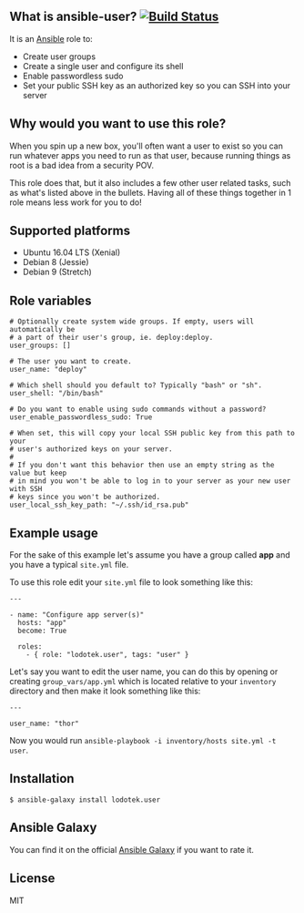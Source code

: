 ## What is ansible-user? [![Build Status](https://secure.travis-ci.org/lodotek/ansible-user.png)](http://travis-ci.org/lodotek/ansible-user)

It is an [Ansible](http://www.ansible.com/home) role to:

- Create user groups
- Create a single user and configure its shell
- Enable passwordless sudo
- Set your public SSH key as an authorized key so you can SSH into your server

## Why would you want to use this role?

When you spin up a new box, you'll often want a user to exist so you can run
whatever apps you need to run as that user, because running things as root is a
bad idea from a security POV.

This role does that, but it also includes a few other user related tasks, such
as what's listed above in the bullets. Having all of these things together in
1 role means less work for you to do!

## Supported platforms

- Ubuntu 16.04 LTS (Xenial)
- Debian 8 (Jessie)
- Debian 9 (Stretch)

## Role variables

```
# Optionally create system wide groups. If empty, users will automatically be
# a part of their user's group, ie. deploy:deploy.
user_groups: []

# The user you want to create.
user_name: "deploy"

# Which shell should you default to? Typically "bash" or "sh".
user_shell: "/bin/bash"

# Do you want to enable using sudo commands without a password?
user_enable_passwordless_sudo: True

# When set, this will copy your local SSH public key from this path to your
# user's authorized keys on your server.
#
# If you don't want this behavior then use an empty string as the value but keep
# in mind you won't be able to log in to your server as your new user with SSH
# keys since you won't be authorized.
user_local_ssh_key_path: "~/.ssh/id_rsa.pub"
```

## Example usage

For the sake of this example let's assume you have a group called **app** and
you have a typical `site.yml` file.

To use this role edit your `site.yml` file to look something like this:

```
---

- name: "Configure app server(s)"
  hosts: "app"
  become: True

  roles:
    - { role: "lodotek.user", tags: "user" }
```

Let's say you want to edit the user name, you can do this by opening or
creating `group_vars/app.yml` which is located relative to your `inventory`
directory and then make it look something like this:

```
---

user_name: "thor"
```

Now you would run `ansible-playbook -i inventory/hosts site.yml -t user`.

## Installation

`$ ansible-galaxy install lodotek.user`

## Ansible Galaxy

You can find it on the official
[Ansible Galaxy](https://galaxy.ansible.com/lodotek/user) if you want to rate it.

## License

MIT
